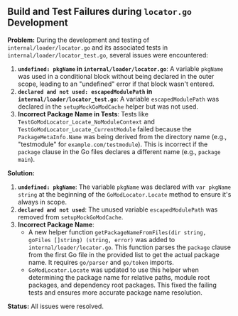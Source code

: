 ## Build and Test Failures during `locator.go` Development

**Problem:**
During the development and testing of `internal/loader/locator.go` and its associated tests in `internal/loader/locator_test.go`, several issues were encountered:

1.  **`undefined: pkgName` in `internal/loader/locator.go`**: A variable `pkgName` was used in a conditional block without being declared in the outer scope, leading to an "undefined" error if that block wasn't entered.
2.  **`declared and not used: escapedModulePath` in `internal/loader/locator_test.go`**: A variable `escapedModulePath` was declared in the `setupMockGoModCache` helper but was not used.
3.  **Incorrect Package Name in Tests**: Tests like `TestGoModLocator_Locate_NoModuleContext` and `TestGoModLocator_Locate_CurrentModule` failed because the `PackageMetaInfo.Name` was being derived from the directory name (e.g., "testmodule" for `example.com/testmodule`). This is incorrect if the `package` clause in the Go files declares a different name (e.g., `package main`).

**Solution:**

1.  **`undefined: pkgName`**: The variable `pkgName` was declared with `var pkgName string` at the beginning of the `GoModLocator.Locate` method to ensure it's always in scope.
2.  **`declared and not used`**: The unused variable `escapedModulePath` was removed from `setupMockGoModCache`.
3.  **Incorrect Package Name**:
    *   A new helper function `getPackageNameFromFiles(dir string, goFiles []string) (string, error)` was added to `internal/loader/locator.go`. This function parses the `package` clause from the first Go file in the provided list to get the actual package name. It requires `go/parser` and `go/token` imports.
    *   `GoModLocator.Locate` was updated to use this helper when determining the package name for relative paths, module root packages, and dependency root packages. This fixed the failing tests and ensures more accurate package name resolution.

**Status:** All issues were resolved.

